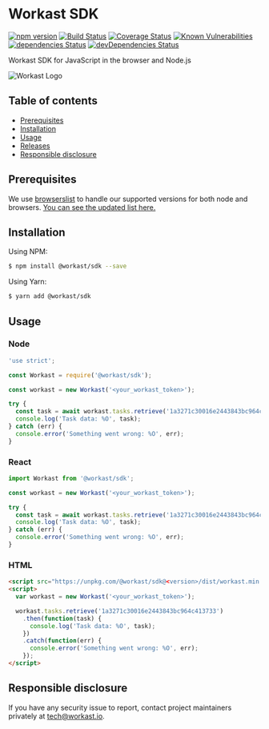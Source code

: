 # Workast SDK

[![npm version](https://img.shields.io/npm/v/@workast/sdk?color=blue)](https://www.npmjs.com/package/@workast/sdk)
[![Build Status](https://travis-ci.org/workast/workast-sdk-js.svg?branch=master)](https://travis-ci.org/workast/workast-sdk-js)
[![Coverage Status](https://coveralls.io/repos/github/workast/workast-sdk-js/badge.svg?branch=master)](https://coveralls.io/github/workast/workast-sdk-js?branch=master)
[![Known Vulnerabilities](https://snyk.io/test/github/workast/workast-sdk-js/badge.svg?targetFile=package.json)](https://snyk.io/test/github/workast/workast-sdk-js?targetFile=package.json)
[![dependencies Status](https://david-dm.org/workast/workast-sdk-js/status.svg)](https://david-dm.org/workast/workast-sdk-js)
[![devDependencies Status](https://david-dm.org/workast/workast-sdk-js/dev-status.svg)](https://david-dm.org/workast/workast-sdk-js?type=dev)

Workast SDK for JavaScript in the browser and Node.js

![Workast Logo](https://cdn.workast.io/workast-logo.png "Workast")

## Table of contents
- [Prerequisites](#prerequisites)
- [Installation](#installation)
- [Usage](#usage)
- [Releases](CHANGELOG.md)
- [Responsible disclosure](#responsible-disclosure)

## Prerequisites
We use [browserslist](https://github.com/browserslist/browserslist) to handle our supported versions for both node and browsers. [You can see the updated list here.](https://browserl.ist/?q=%3E+1%25%2C+last+2+versions%2C+not+dead%2C+maintained+node+versions)

## Installation
Using NPM:
```bash
$ npm install @workast/sdk --save
```
Using Yarn:
```bash
$ yarn add @workast/sdk
```

## Usage

### Node
```javascript
'use strict';

const Workast = require('@workast/sdk');

const workast = new Workast('<your_workast_token>');

try {
  const task = await workast.tasks.retrieve('1a3271c30016e2443843bc964c413733');
  console.log('Task data: %O', task);
} catch (err) {
  console.error('Something went wrong: %O', err);
}
```

### React
```javascript
import Workast from '@workast/sdk';

const workast = new Workast('<your_workast_token>');

try {
  const task = await workast.tasks.retrieve('1a3271c30016e2443843bc964c413733');
  console.log('Task data: %O', task);
} catch (err) {
  console.error('Something went wrong: %O', err);
}
```

### HTML
```html
<script src="https://unpkg.com/@workast/sdk@<version>/dist/workast.min.js"></script>
<script>
  var workast = new Workast('<your_workast_token>');

  workast.tasks.retrieve('1a3271c30016e2443843bc964c413733')
    .then(function(task) {
      console.log('Task data: %O', task);
    })
    .catch(function(err) {
      console.error('Something went wrong: %O', err);
    });
</script>
```

## Responsible disclosure
If you have any security issue to report, contact project maintainers privately at [tech@workast.io](mailto:tech@workast.io?subject=[workast-sdk-js]%20Issue).
